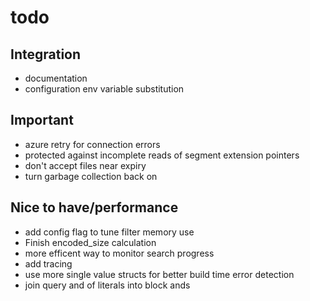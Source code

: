 

# todo

## Integration
- documentation
- configuration env variable substitution

## Important
- azure retry for connection errors
- protected against incomplete reads of segment extension pointers
- don't accept files near expiry
- turn garbage collection back on

## Nice to have/performance
- add config flag to tune filter memory use
- Finish encoded_size calculation
- more efficent way to monitor search progress
- add tracing
- use more single value structs for better build time error detection
- join query and of literals into block ands